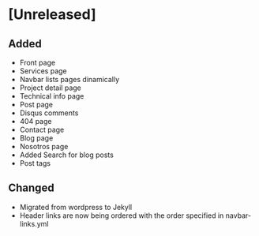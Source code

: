 # [Unreleased]

## Added

* Front page
* Services page
* Navbar lists pages dinamically
* Project detail page
* Technical info page
* Post page
* Disqus comments
* 404 page
* Contact page
* Blog page
* Nosotros page
* Added Search for blog posts
* Post tags

## Changed

* Migrated from wordpress to Jekyll
* Header links are now being ordered with the order specified in
  navbar-links.yml

